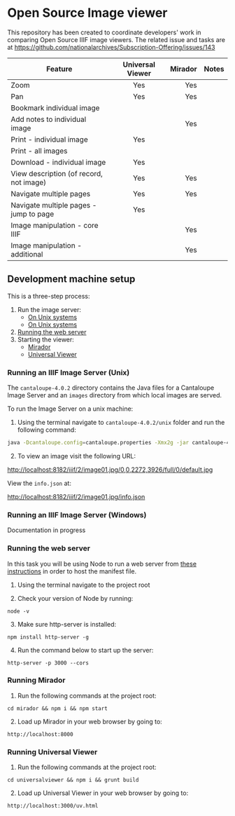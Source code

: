 # Open Source Image viewer

This repository has been created to coordinate developers' work in comparing Open Source IIIF image viewers. The related issue and tasks are at https://github.com/nationalarchives/Subscription-Offering/issues/143

| Feature                                   | Universal Viewer      | Mirador           | Notes
| -------------                             |:-------------:        | -----:            | -----:
| Zoom                                      |     Yes               |      Yes          |
| Pan                                       |     Yes               |      Yes          |
| Bookmark individual image                 |                       |                   |
| Add notes to individual image             |                       |      Yes          |
| Print - individual image                  |     Yes               |                   |
| Print - all images                        |                       |                   |
| Download - individual image               |     Yes               |                   |
| View description (of record, not image)   |     Yes               |      Yes          |
| Navigate multiple pages                   |     Yes               |      Yes          |
| Navigate multiple pages - jump to page    |     Yes               |                   |
| Image manipulation - core IIIF            |                       |      Yes          |
| Image manipulation - additional           |                       |      Yes          |


## Development machine setup

This is a three-step process:

1. Run the image server:
	* [On Unix systems](##running-an-iiif-image-server-unix)
	* [On Unix systems](##running-an-iiif-image-server-windows)
2. [Running the web server](##running-the-web-server)
3. Starting the viewer:
	* [Mirador](##running-mirador)
	* [Universal Viewer](##running-universal-viewer)

### Running an IIIF Image Server (Unix)

The `cantaloupe-4.0.2` directory contains the Java files for a Cantaloupe Image Server and an `images` directory from which local images are served. 

To run the Image Server on a unix machine:

1. Using the terminal navigate to `cantaloupe-4.0.2/unix` folder and run the following command:

```bash
java -Dcantaloupe.config=cantaloupe.properties -Xmx2g -jar cantaloupe-4.0.2.war
```

2. To view an image visit the following URL: 

[http://localhost:8182/iiif/2/image01.jpg/0,0,2272,3926/full/0/default.jpg](http://localhost:8182/iiif/2/image01.jpg/0,0,2272,3926/full/0/default.jpg)

View the `info.json` at: 

[http://localhost:8182/iiif/2/image01.jpg/info.json](http://localhost:8182/iiif/2/image01.jpg/info.json)

### Running an IIIF Image Server (Windows)

Documentation in progress

### Running the web server

In this task you will be using Node to run a web server from [these instructions](http://ronallo.com/iiif-workshop-new/preparation/web-server.html#node) in order to host the manifest file.

1. Using the terminal navigate to the project root

2. Check your version of Node by running:
````
node -v
````

3. Make sure http-server is installed:
````
npm install http-server -g
````

4. Run the command below to start up the server:
````
http-server -p 3000 --cors
````

### Running Mirador

1. Run the following commands at the project root:
````
cd mirador && npm i && npm start
````

2. Load up Mirador in your web browser by going to:
````
http://localhost:8000
````

### Running Universal Viewer

1. Run the following commands at the project root:
````
cd universalviewer && npm i && grunt build
````

2. Load up Universal Viewer in your web browser by going to:
````
http://localhost:3000/uv.html
````
